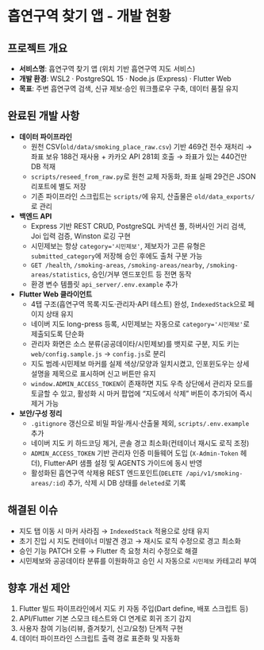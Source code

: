 # 흡연구역 찾기 앱 - 개발 현황

## 프로젝트 개요
- **서비스명**: 흡연구역 찾기 앱 (위치 기반 흡연구역 지도 서비스)
- **개발 환경**: WSL2 · PostgreSQL 15 · Node.js (Express) · Flutter Web
- **목표**: 주변 흡연구역 검색, 신규 제보·승인 워크플로우 구축, 데이터 품질 유지

## 완료된 개발 사항
- **데이터 파이프라인**
  - 원천 CSV(`old/data/smoking_place_raw.csv`) 기반 469건 전수 재처리 → 좌표 보유 188건 재사용 + 카카오 API 281회 호출 → 좌표가 있는 440건만 DB 적재
  - `scripts/reseed_from_raw.py`로 원천 교체 자동화, 좌표 실패 29건은 JSON 리포트에 별도 저장
  - 기존 파이프라인 스크립트는 `scripts/`에 유지, 산출물은 `old/data_exports/`로 관리
- **백엔드 API**
  - Express 기반 REST CRUD, PostgreSQL 커넥션 풀, 하버사인 거리 검색, Joi 입력 검증, Winston 로깅 구현
  - 시민제보는 항상 `category='시민제보'`, 제보자가 고른 유형은 `submitted_category`에 저장해 승인 후에도 출처 구분 가능
  - `GET /health`, `/smoking-areas`, `/smoking-areas/nearby`, `/smoking-areas/statistics`, 승인/거부 엔드포인트 등 전면 동작
  - 환경 변수 템플릿 `api_server/.env.example` 추가
- **Flutter Web 클라이언트**
  - 4탭 구조(흡연구역 목록·지도·관리자·API 테스트) 완성, `IndexedStack`으로 페이지 상태 유지
  - 네이버 지도 long-press 등록, 시민제보는 자동으로 `category='시민제보'`로 제출되도록 단순화
  - 관리자 화면은 소스 분류(공공데이타/시민제보)를 뱃지로 구분, 지도 키는 `web/config.sample.js` → `config.js`로 분리
  - 지도 범례·시민제보 마커를 실제 색상/모양과 일치시켰고, 인포윈도우는 상세 설명을 제목으로 표시하며 신고 버튼만 유지
  - `window.ADMIN_ACCESS_TOKEN`이 존재하면 지도 우측 상단에서 관리자 모드를 토글할 수 있고, 활성화 시 마커 팝업에 “지도에서 삭제” 버튼이 추가되어 즉시 제거 가능
- **보안/구성 정리**
  - `.gitignore` 갱신으로 비밀 파일·캐시·산출물 제외, `scripts/.env.example` 추가
  - 네이버 지도 키 하드코딩 제거, 콘솔 경고 최소화(컨테이너 재시도 로직 조정)
  - `ADMIN_ACCESS_TOKEN` 기반 관리자 인증 미들웨어 도입 (`X-Admin-Token` 헤더), Flutter·API 샘플 설정 및 AGENTS 가이드에 동시 반영
  - 활성화된 흡연구역 삭제용 REST 엔드포인트(`DELETE /api/v1/smoking-areas/:id`) 추가, 삭제 시 DB 상태를 `deleted`로 기록

## 해결된 이슈
- 지도 탭 이동 시 마커 사라짐 → `IndexedStack` 적용으로 상태 유지
- 초기 진입 시 지도 컨테이너 미발견 경고 → 재시도 로직 수정으로 경고 최소화
- 승인 기능 PATCH 오류 → Flutter 측 요청 처리 수정으로 해결
- 시민제보와 공공데이타 분류를 이원화하고 승인 시 자동으로 `시민제보` 카테고리 부여

## 향후 개선 제안
1. Flutter 빌드 파이프라인에서 지도 키 자동 주입(Dart define, 배포 스크립트 등)
2. API/Flutter 기본 스모크 테스트와 CI 연계로 회귀 조기 감지
3. 사용자 참여 기능(리뷰, 즐겨찾기, 신고/요청) 단계적 구현
4. 데이터 파이프라인 스크립트 출력 경로 표준화 및 자동화
